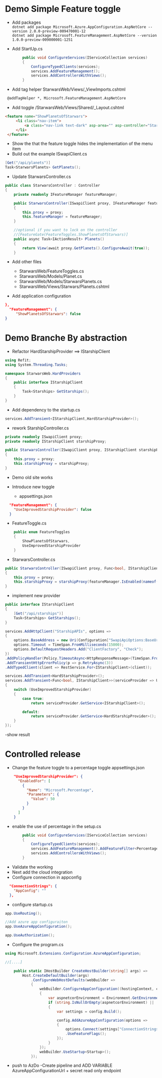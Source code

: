# Demo Simple Feature toggle

- Add packages  
`dotnet add package Microsoft.Azure.AppConfiguration.AspNetCore --version 2.0.0-preview-009470001-12`  
`dotnet add package Microsoft.FeatureManagement.AspNetCore --version 1.0.0-preview-009000001-1251`

- Add StartUp.cs

``` c#
        public void ConfigureServices(IServiceCollection services)
        {
            ConfigureTypedClients(services);
            services.AddFeatureManagement();
            services.AddControllersWithViews();
        }
```

- Add tag helper StarwarsWeb/Views/_ViewImports.cshtml

``` html
 @addTagHelper *, Microsoft.FeatureManagement.AspNetCore
```

- Add toggle /StarwarsWeb/Views/Shared/_Layout.cshtml

``` html
<feature name="ShowPlanetsOfStarwars">
     <li class="nav-item">
         <a class="nav-link text-dark" asp-area="" asp-controller="Starwars" asp-action="Planets">Planets</a>
     </li>
 </feature>
 ```

- Show the that the feature toggle hides the implementation of the menu item
- Build out the example ISwapiClient.cs

``` c#
[Get("/api/planets")]
Task<StarwarsPlanets> GetPlanets();
```

- Update StarwarsController.cs

``` c#
public class StarwarsController : Controller
{
    private readonly IFeatureManager featureManager;

    public StarwarsController(ISwapiClient proxy, IFeatureManager featureManager)
    {
        this.proxy = proxy;
        this.featureManager = featureManager;
    }

    //optional if you want to lock on the controller
    //[FeatureGate(FeatureToggles.ShowPlanetsOfStarwars)]
    public async Task<IActionResult> Planets()
    {
        return View(await proxy.GetPlanets().ConfigureAwait(true));
    }

```

- Add other files
  -  StarwarsWeb/FeatureToggles.cs
  -  StarwarsWeb/Models/Planet.cs
  -  StarwarsWeb/Models/StarwarsPlanets.cs
  -  StarwarsWeb/Views/Starwars/Planets.cshtml

- Add application configuration  

``` json
},
  "FeatureManagement": {
     "ShowPlanetsOfStarwars": false
}
```

# Demo Branche By abstraction
- Refactor HardStarshipProvider ==> IStarshipClient

``` c#
using Refit;
using System.Threading.Tasks;

namespace StarwarsWeb.HardProviders
{
    public interface IStarshipClient
    {
        Task<Starships> GetStarships();
    }
}
```

- Add dependency to the startup.cs

``` c#
services.AddTransient<IStarshipClient,HardStarshipProvider>();
```

- rework StarshipController.cs

``` c#
private readonly ISwapiClient proxy;
private readonly IStarshipClient starshipProxy;

public StarwarsController(ISwapiClient proxy, IStarshipClient starshipProxy)
{
    this.proxy = proxy;
    this.starshipProxy = starshipProxy;
}
```

- Demo old site works

- Introduce new toggle
  - appsettings.json

``` json
  "FeatureManagement": {
    "UseImprovedStarshipProvider": false
  }
```

 - FeatureToggle.cs

``` c#
    public enum FeatureToggles
    {
        ShowPlanetsOfStarwars,
        UseImprovedStarshipProvider
    }
```

 - StarwarsController.cs

``` c#
public StarwarsController(ISwapiClient proxy, Func<bool, IStarshipClient> starshipProxy, IFeatureManager featureManager)
{
    this.proxy = proxy;
    this.starshipProxy = starshipProxy(featureManager.IsEnabled(nameof(FeatureToggles.UseImprovedStarshipProvider)));
}
```

- implement new provider

```c# IStarshipClient.cs
public interface IStarshipClient
{
    [Get("/api/starships")]
    Task<Starships> GetStarships();
}
```

```c# Startup.cs
services.AddHttpClient("StarshipAPIs", options =>
{
    options.BaseAddress = new Uri(Configuration["SwapiApiOptions:BaseUrl"]);
    options.Timeout = TimeSpan.FromMilliseconds(15000);
    options.DefaultRequestHeaders.Add("ClientFactory", "Check");
})
.AddPolicyHandler(Policy.TimeoutAsync<HttpResponseMessage>(TimeSpan.FromMilliseconds(15000)))
.AddTransientHttpErrorPolicy(p => p.RetryAsync(3))
.AddTypedClient(client => RestService.For<IStarshipClient>(client));

services.AddTransient<HardStarshipProvider>();
services.AddTransient<Func<bool, IStarshipClient>>(serviceProvider => UseImprovedStarshipProvider =>
{
    switch (UseImprovedStarshipProvider)
    {
        case true:
            return serviceProvider.GetService<IStarshipClient>();

        default:
            return serviceProvider.GetService<HardStarshipProvider>();
    }
});
```

-show result

# Controlled release

- Change the feature toggle to a percentage toggle appsettings.json

```json
    "UseImprovedStarshipProvider": {
      "EnabledFor": [
        {
          "Name": "Microsoft.Percentage",
          "Parameters": {
            "Value": 50
          }
        }
      ]
    }
```

- enable the use of percentage in the setup.cs

``` c#
        public void ConfigureServices(IServiceCollection services)
        {
            ConfigureTypedClients(services);
            services.AddFeatureManagement().AddFeatureFilter<PercentageFilter>();
            services.AddControllersWithViews();
        }
```

- Validate the working
- Next add the cloud integration
- Configure connection in appconfig

``` json
  "ConnectionStrings": {
    "AppConfig": ""
  },
```

- configure startup.cs

``` c#
app.UseRouting();

//Add azure app configuraiton
app.UseAzureAppConfiguration();

app.UseAuthorization();
```

- Configure the program.cs

``` c#
using Microsoft.Extensions.Configuration.AzureAppConfiguration;

//[....]

    public static IHostBuilder CreateHostBuilder(string[] args) =>
        Host.CreateDefaultBuilder(args)
            .ConfigureWebHostDefaults(webBuilder =>
            {
                webBuilder.ConfigureAppConfiguration((hostingContext, config) =>
                {
                    var aspnetcorEnvironment = Environment.GetEnvironmentVariable("ASPNETCORE_ENVIRONMENT");
                    if (string.IsNullOrEmpty(aspnetcorEnvironment) || !aspnetcorEnvironment.Equals("Development", StringComparison.OrdinalIgnoreCase))
                    {
                        var settings = config.Build();

                        config.AddAzureAppConfiguration(options =>
                        {
                            options.Connect(settings["ConnectionStrings:AppConfig"])
                            .UseFeatureFlags();
                        });
                    }
                });
                webBuilder.UseStartup<Startup>();
            });
```

- push to AzDo
-Create pipeline and ADD VARIABLE AzureAppConfigurationUrl + secret read only endpoint